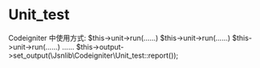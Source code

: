 # Unit_test

Codeigniter 中使用方式: 
$this->unit->run(......)
$this->unit->run(......)
$this->unit->run(......)
......
$this->output->set_output(\Jsnlib\Codeigniter\Unit_test::report());
